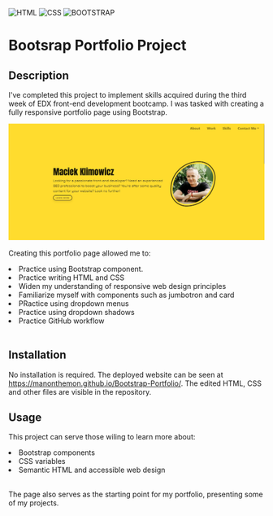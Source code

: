 ![HTML](https://img.shields.io/badge/HTML5-E34F26?style=for-the-badge&logo=html5&logoColor=white) ![CSS](https://img.shields.io/badge/CSS3-1572B6?style=for-the-badge&logo=css3&logoColor=white) ![BOOTSTRAP](https://img.shields.io/badge/Bootstrap-563D7C?style=for-the-badge&logo=bootstrap&logoColor=white)

# Bootsrap Portfolio Project

## Description


I've completed this project to implement skills acquired during the third week of EDX front-end development bootcamp. I was tasked with creating a fully responsive portfolio page using Bootstrap. 

![deployed page screenshot](/images/Bootstrap%20Portfolio%20Maciek%20Klimowicz.jpg)

Creating this portfolio page allowed me to:


 <li>Practice using Bootstrap component.</li>
 <li>Practice writing HTML and CSS</li>
 <li>Widen my understanding of responsive web design principles</li>
 <li>Familiarize myself with components such as jumbotron and card</li>
 <li>PRactice using dropdown menus</li>
<li>Practice using dropdown shadows</li>
<li>Practice GitHub workflow </li><br>


## Installation


No installation is required. The deployed website can be seen at https://manonthemon.github.io/Bootstrap-Portfolio/. The edited HTML, CSS and other files are visible in the repository. <br>


## Usage


This project can serve those wiling to learn more about:


<li>Bootstrap components</li>

<li>CSS variables</li>

<li>Semantic HTML and accessible web design</li><br>

The page also serves as the starting point for my portfolio, presenting some of my projects.